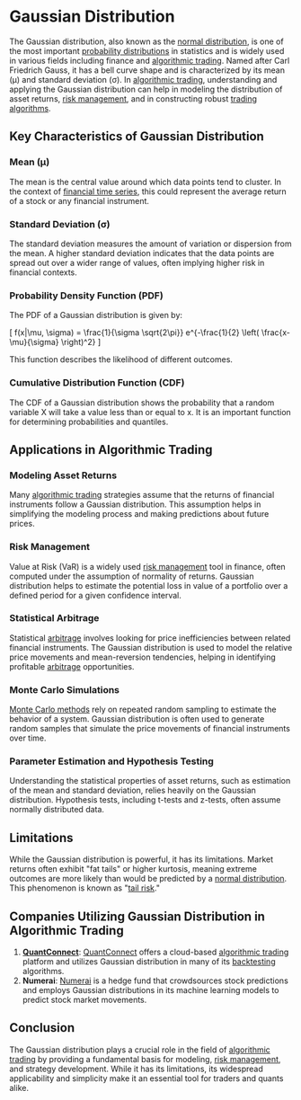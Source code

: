 # Gaussian Distribution

The Gaussian distribution, also known as the [normal distribution](../n/normal_distribution_in_trading.md), is one of the most important [probability distributions](../p/probability_distributions_in_trading.md) in statistics and is widely used in various fields including finance and [algorithmic trading](../a/algorithmic_trading.md). Named after Carl Friedrich Gauss, it has a bell curve shape and is characterized by its mean (μ) and standard deviation (σ). In [algorithmic trading](../a/algorithmic_trading.md), understanding and applying the Gaussian distribution can help in modeling the distribution of asset returns, [risk management](../r/risk_management.md), and in constructing robust [trading algorithms](../t/trading_algorithms.md).

## Key Characteristics of Gaussian Distribution

### Mean (μ)
The mean is the central value around which data points tend to cluster. In the context of [financial time series](../f/financial_time_series.md), this could represent the average return of a stock or any financial instrument.

### Standard Deviation (σ)
The standard deviation measures the amount of variation or dispersion from the mean. A higher standard deviation indicates that the data points are spread out over a wider range of values, often implying higher risk in financial contexts.

### Probability Density Function (PDF)
The PDF of a Gaussian distribution is given by:

\[ f(x|\mu, \sigma) = \frac{1}{\sigma \sqrt{2\pi}} e^{-\frac{1}{2} \left( \frac{x-\mu}{\sigma} \right)^2} \]

This function describes the likelihood of different outcomes.

### Cumulative Distribution Function (CDF)
The CDF of a Gaussian distribution shows the probability that a random variable X will take a value less than or equal to x. It is an important function for determining probabilities and quantiles.

## Applications in Algorithmic Trading

### Modeling Asset Returns
Many [algorithmic trading](../a/algorithmic_trading.md) strategies assume that the returns of financial instruments follow a Gaussian distribution. This assumption helps in simplifying the modeling process and making predictions about future prices. 

### Risk Management
Value at Risk (VaR) is a widely used [risk management](../r/risk_management.md) tool in finance, often computed under the assumption of normality of returns. Gaussian distribution helps to estimate the potential loss in value of a portfolio over a defined period for a given confidence interval.

### Statistical Arbitrage
Statistical [arbitrage](../a/arbitrage.md) involves looking for price inefficiencies between related financial instruments. The Gaussian distribution is used to model the relative price movements and mean-reversion tendencies, helping in identifying profitable [arbitrage](../a/arbitrage.md) opportunities.

### Monte Carlo Simulations
[Monte Carlo methods](../m/monte_carlo_methods.md) rely on repeated random sampling to estimate the behavior of a system. Gaussian distribution is often used to generate random samples that simulate the price movements of financial instruments over time.

### Parameter Estimation and Hypothesis Testing
Understanding the statistical properties of asset returns, such as estimation of the mean and standard deviation, relies heavily on the Gaussian distribution. Hypothesis tests, including t-tests and z-tests, often assume normally distributed data.

## Limitations

While the Gaussian distribution is powerful, it has its limitations. Market returns often exhibit "fat tails" or higher kurtosis, meaning extreme outcomes are more likely than would be predicted by a [normal distribution](../n/normal_distribution_in_trading.md). This phenomenon is known as "[tail risk](../t/tail_risk.md)."

## Companies Utilizing Gaussian Distribution in Algorithmic Trading

1. **[QuantConnect](../q/quantconnect.md)**: [QuantConnect](https://www.quantconnect.com/) offers a cloud-based [algorithmic trading](../a/algorithmic_trading.md) platform and utilizes Gaussian distribution in many of its [backtesting](../b/backtesting.md) algorithms.
2. **Numerai**: [Numerai](https://numer.ai/) is a hedge fund that crowdsources stock predictions and employs Gaussian distributions in its machine learning models to predict stock market movements.

## Conclusion

The Gaussian distribution plays a crucial role in the field of [algorithmic trading](../a/algorithmic_trading.md) by providing a fundamental basis for modeling, [risk management](../r/risk_management.md), and strategy development. While it has its limitations, its widespread applicability and simplicity make it an essential tool for traders and quants alike.
